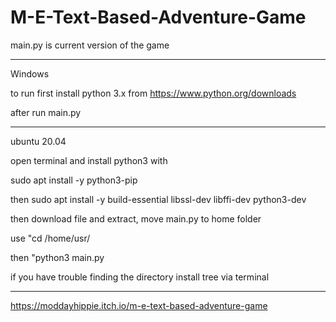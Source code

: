 # M-E-Text-Based-Adventure-Game
main.py is current version of the game

-------------------------------------------------------------

Windows

to run first install python 3.x from https://www.python.org/downloads

after run main.py

-------------------------------------------------------------

ubuntu 20.04

open terminal and install python3 with 

sudo apt install -y python3-pip

then sudo apt install -y build-essential libssl-dev libffi-dev python3-dev

then download file and extract, move main.py to home folder

use "cd /home/usr/

then "python3 main.py

if you have trouble finding the directory install tree via terminal 

-------------------------------------------------------------------------------------

https://moddayhippie.itch.io/m-e-text-based-adventure-game
